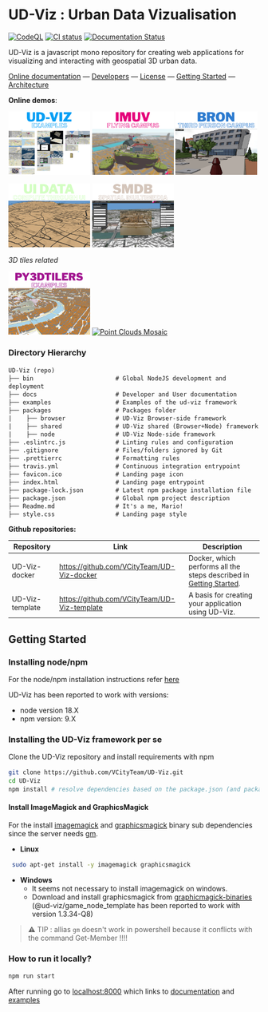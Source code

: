 # UD-Viz : Urban Data Vizualisation

[![CodeQL](https://github.com/VCityTeam/UD-Viz/actions/workflows/codeql-analysis.yml/badge.svg)](https://github.com/VCityTeam/UD-Viz/actions/workflows/codeql-analysis.yml)
[![CI status](https://travis-ci.com/VCityTeam/UD-Viz.svg?branch=master)](https://app.travis-ci.com/github/VCityTeam/UD-Viz)
[![Documentation Status](https://readthedocs.org/projects/ansicolortags/badge/?version=latest)](http://vcityteam.github.io/UD-Viz/html/index.html)

UD-Viz is a javascript mono repository for creating web applications for visualizing and interacting with geospatial 3D urban data.

[Online documentation](https://vcityteam.github.io/UD-Viz/html/index.html) &mdash;
[Developers](./docs/static/Developers.md) &mdash;
[License](./LICENSE.md) &mdash;
[Getting Started](#getting-started) &mdash;
[Architecture](./docs/static/architecture.md)

**Online demos**:

<p>
  <a href="https://ud-viz.vcityliris.data.alpha.grandlyon.com/" ><img src="./img/UDVIZ-Examples.png" alt="UD-VizExamples Mosaic" width="32.5%"></a>
  <a href="https://www.imuvirtuel.fr/"><img src="./img/IMUV_Homepage.png" alt="IMUV Flying Campus Mosaic" width="32.5%"></a>
  <a href="https://deambulation-bron.vcityliris.data.alpha.grandlyon.com/"><img src="./img/Deambulation Bron.png" alt="Deambulation Bron Mosaic" width="32.5%"></a>
</p>
<p>
  <a href="https://ui-driven-data-lyon.vcityliris.data.alpha.grandlyon.com/" ><img src="./img/UI_Data_Driven.png" alt="UI Data Driven Mosaic" width="32.5%"></a>
  <a href="https://spatial-multimedia-demo.vcityliris.data.alpha.grandlyon.com/"><img src="./img/MultimediaViz.png" alt="Multimedia Viz Mosaic" width="32.5%"></a>
</p>

_3D tiles related_

<p>
  <a href="https://py3dtilers-demo.vcityliris.data.alpha.grandlyon.com/"><img src="./img/3Dtiles.png" alt="Py3dTilers Mosaic" width="32.5%"></a>
  <a href="https://point-cloud.vcityliris.data.alpha.grandlyon.com/" ><img src="./img/PointClouds.png" alt="Point Clouds Mosaic" width="32.5%"></a>
</p>


### Directory Hierarchy

```
UD-Viz (repo)
├── bin                       # Global NodeJS development and deployment
├── docs                      # Developer and User documentation
├── examples                  # Examples of the ud-viz framework
├── packages                  # Packages folder
|    ├── browser              # UD-Viz Browser-side framework
|    ├── shared               # UD-Viz shared (Browser+Node) framework
|    ├── node                 # UD-Viz Node-side framework
├── .eslintrc.js              # Linting rules and configuration
├── .gitignore                # Files/folders ignored by Git
├── .prettierrc               # Formatting rules
├── travis.yml                # Continuous integration entrypoint
├── favicon.ico               # Landing page icon
├── index.html                # Landing page entrypoint
├── package-lock.json         # Latest npm package installation file
├── package.json              # Global npm project description
├── Readme.md                 # It's a me, Mario!
├── style.css                 # Landing page style
```

**Github repositories:**

| Repository      | Link                                         | Description                                                                            |
| --------------- | -------------------------------------------- | -------------------------------------------------------------------------------------- |
| UD-Viz-docker   | https://github.com/VCityTeam/UD-Viz-docker   | Docker, which performs all the steps described in [Getting Started](#getting-started). |
| UD-Viz-template | https://github.com/VCityTeam/UD-Viz-template | A basis for creating your application using UD-Viz.                                    |

## Getting Started

### Installing node/npm

For the node/npm installation instructions refer [here](https://github.com/VCityTeam/UD-SV/blob/master/Tools/ToolNpm.md)

UD-Viz has been reported to work with versions:

- node version 18.X
- npm version: 9.X

### Installing the UD-Viz framework per se

Clone the UD-Viz repository and install requirements with npm

```bash
git clone https://github.com/VCityTeam/UD-Viz.git
cd UD-Viz
npm install # resolve dependencies based on the package.json (and package-lock.json if it exists)
```

#### Install ImageMagick and GraphicsMagick

For the install [imagemagick](https://imagemagick.org/index.php) and [graphicsmagick](http://www.graphicsmagick.org/) binary sub dependencies since the server needs [gm](https://www.npmjs.com/package/gm?activeTab=readme).

- **Linux**

```bash
 sudo apt-get install -y imagemagick graphicsmagick
```

- **Windows**
  - It seems not necessary to install imagemagick on windows.
  - Download and install graphicsmagick from [graphicmagick-binaries](https://sourceforge.net/projects/graphicsmagick/files/graphicsmagick-binaries/) (@ud-viz/game_node_template has been reported to work with version 1.3.34-Q8)

> ⚠️ TIP : allias `gm` doesn't work in powershell because it conflicts with the command Get-Member !!!!

### How to run it locally?

```bash
npm run start
```

After running go to [localhost:8000](http://localhost:8000) which links to [documentation](./docs/) and [examples](./examples/)
